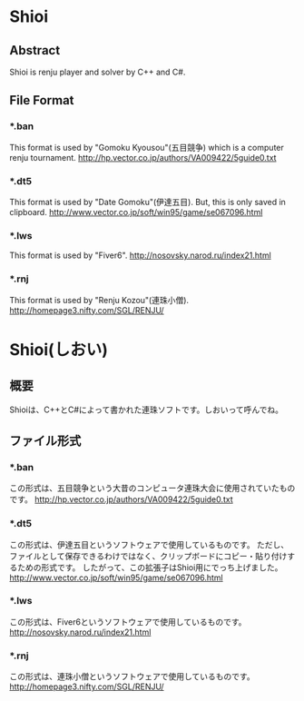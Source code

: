 # Shioi

## Abstract
Shioi is renju player and solver by C++ and C#.

## File Format
### *.ban
This format is used by "Gomoku Kyousou"(五目競争) which is a computer renju tournament.
http://hp.vector.co.jp/authors/VA009422/5guide0.txt

### *.dt5
This format is used by "Date Gomoku"(伊達五目).
But, this is only saved in clipboard.
http://www.vector.co.jp/soft/win95/game/se067096.html

### *.lws
This format is used by "Fiver6".
http://nosovsky.narod.ru/index21.html

### *.rnj
This format is used by "Renju Kozou"(連珠小僧).
http://homepage3.nifty.com/SGL/RENJU/


# Shioi(しおい)

## 概要
Shioiは、C++とC#によって書かれた連珠ソフトです。しおいって呼んでね。

## ファイル形式
### *.ban
この形式は、五目競争という大昔のコンピュータ連珠大会に使用されていたものです。
http://hp.vector.co.jp/authors/VA009422/5guide0.txt

### *.dt5
この形式は、伊達五目というソフトウェアで使用しているものです。
ただし、ファイルとして保存できるわけではなく、クリップボードにコピー・貼り付けするための形式です。
したがって、この拡張子はShioi用にでっち上げました。
http://www.vector.co.jp/soft/win95/game/se067096.html

### *.lws
この形式は、Fiver6というソフトウェアで使用しているものです。
http://nosovsky.narod.ru/index21.html

### *.rnj
この形式は、連珠小僧というソフトウェアで使用しているものです。
http://homepage3.nifty.com/SGL/RENJU/
